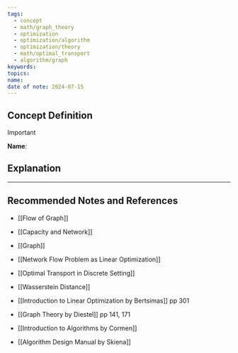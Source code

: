 ```yaml
---
tags:
  - concept
  - math/graph_theory
  - optimization
  - optimization/algorithm
  - optimization/theory
  - math/optimal_transport
  - algorithm/graph
keywords: 
topics: 
name: 
date of note: 2024-07-15
---
```


## Concept Definition

>[!important]
>**Name**: 



## Explanation





-----------
##  Recommended Notes and References



- [[Flow of Graph]]
- [[Capacity and Network]]
- [[Graph]]

- [[Network Flow Problem as Linear Optimization]]
- [[Optimal Transport in Discrete Setting]]
- [[Wasserstein Distance]]


- [[Introduction to Linear Optimization by Bertsimas]] pp 301
- [[Graph Theory by Diestel]] pp 141, 171
- [[Introduction to Algorithms by Cormen]]
- [[Algorithm Design Manual by Skiena]]
